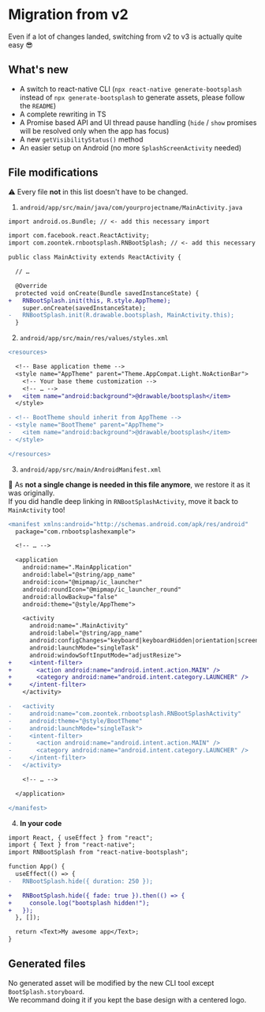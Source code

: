 # Migration from v2

Even if a lot of changes landed, switching from v2 to v3 is actually quite easy 😎

## What's new

- A switch to react-native CLI (`npx react-native generate-bootsplash` instead of `npx generate-bootsplash` to generate assets, please follow the `README`)
- A complete rewriting in TS
- A Promise based API and UI thread pause handling (`hide` / `show` promises will be resolved only when the app has focus)
- A new `getVisibilityStatus()` method
- An easier setup on Android (no more `SplashScreenActivity` needed)

## File modifications

⚠️ Every file **not** in this list doesn't have to be changed.

1. `android/app/src/main/java/com/yourprojectname/MainActivity.java`

```diff
import android.os.Bundle; // <- add this necessary import

import com.facebook.react.ReactActivity;
import com.zoontek.rnbootsplash.RNBootSplash; // <- add this necessary import

public class MainActivity extends ReactActivity {

  // …

  @Override
  protected void onCreate(Bundle savedInstanceState) {
+   RNBootSplash.init(this, R.style.AppTheme);
    super.onCreate(savedInstanceState);
-   RNBootSplash.init(R.drawable.bootsplash, MainActivity.this);
  }
```

2. `android/app/src/main/res/values/styles.xml`

```diff
<resources>

  <!-- Base application theme -->
  <style name="AppTheme" parent="Theme.AppCompat.Light.NoActionBar">
    <!-- Your base theme customization -->
    <!-- … -->
+   <item name="android:background">@drawable/bootsplash</item>
  </style>

- <!-- BootTheme should inherit from AppTheme -->
- <style name="BootTheme" parent="AppTheme">
-   <item name="android:background">@drawable/bootsplash</item>
- </style>

</resources>
```

3. `android/app/src/main/AndroidManifest.xml`

👀 As **not a single change is needed in this file anymore**, we restore it as it was originally.<br />
If you did handle deep linking in `RNBootSplashActivity`, move it back to `MainActivity` too!

```diff
<manifest xmlns:android="http://schemas.android.com/apk/res/android"
  package="com.rnbootsplashexample">

  <!-- … -->

  <application
    android:name=".MainApplication"
    android:label="@string/app_name"
    android:icon="@mipmap/ic_launcher"
    android:roundIcon="@mipmap/ic_launcher_round"
    android:allowBackup="false"
    android:theme="@style/AppTheme">

    <activity
      android:name=".MainActivity"
      android:label="@string/app_name"
      android:configChanges="keyboard|keyboardHidden|orientation|screenSize|uiMode"
      android:launchMode="singleTask"
      android:windowSoftInputMode="adjustResize">
+     <intent-filter>
+       <action android:name="android.intent.action.MAIN" />
+       <category android:name="android.intent.category.LAUNCHER" />
+     </intent-filter>
    </activity>

-   <activity
-     android:name="com.zoontek.rnbootsplash.RNBootSplashActivity"
-     android:theme="@style/BootTheme"
-     android:launchMode="singleTask">
-     <intent-filter>
-       <action android:name="android.intent.action.MAIN" />
-       <category android:name="android.intent.category.LAUNCHER" />
-     </intent-filter>
-   </activity>

    <!-- … -->

  </application>

</manifest>
```

4. **In your code**

```diff
import React, { useEffect } from "react";
import { Text } from "react-native";
import RNBootSplash from "react-native-bootsplash";

function App() {
  useEffect(() => {
-   RNBootSplash.hide({ duration: 250 });

+   RNBootSplash.hide({ fade: true }).then(() => {
+     console.log("bootsplash hidden!");
+   });
  }, []);

  return <Text>My awesome app</Text>;
}
```

## Generated files

No generated asset will be modified by the new CLI tool except `BootSplash.storyboard`.<br />
We recommand doing it if you kept the base design with a centered logo.

